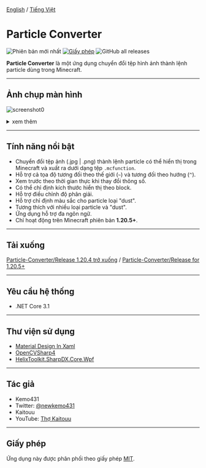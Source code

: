 [English](README.md) / [Tiếng Việt](README_VI.md)


# Particle Converter
![Phiên bản mới nhất](https://img.shields.io/github/v/release/Tunnns/ParticleConverter_New) [![Giấy phép](https://img.shields.io/github/license/kemo14331/Particle-Converter)](https://github.com/kemo14331/Particle-Converter/blob/main/LICENSE) ![GitHub all releases](https://img.shields.io/github/downloads/Tunnns/ParticleConverter_New/total)


**Particle Converter** là một ứng dụng chuyển đổi tệp hình ảnh thành lệnh particle dùng trong Minecraft.

---

## Ảnh chụp màn hình  
![screenshot0](https://i.ibb.co/R49v1whD/Untitled.png,"screenshot")  
<details>
<summary>xem thêm</summary><div>  
<img src="https://imgur.com/Ld544Cx.jpg" alt="screenshot1">
<img src="https://imgur.com/hdSbSkc.jpg" alt="screenshot2" />
</div></details>  

---

## Tính năng nổi bật
* Chuyển đổi tệp ảnh (.jpg | .png) thành lệnh particle có thể hiển thị trong Minecraft và xuất ra dưới dạng tệp `.mcfunction`.
* Hỗ trợ cả tọa độ tương đối theo thế giới (`~`) và tương đối theo hướng (`^`).
* Xem trước theo thời gian thực khi thay đổi thông số.
* Có thể chỉ định kích thước hiển thị theo block.
* Hỗ trợ điều chỉnh độ phân giải.
* Hỗ trợ chỉ định màu sắc cho particle loại "dust".
* Tương thích với nhiều loại particle và "dust".
* Ứng dụng hỗ trợ đa ngôn ngữ.
* Chỉ hoạt động trên Minecraft phiên bản **1.20.5+**.

---

## Tải xuống  
[Particle-Converter/Release 1.20.4 trở xuống](https://github.com/kemo14331/Particle-Converter/releases/latest) / [Particle-Converter/Release for 1.20.5+](https://github.com/Tunnns/ParticleConverter_New/releases/tag/v2.0.0)

---

## Yêu cầu hệ thống
* .NET Core 3.1

---

## Thư viện sử dụng
* [Material Design In Xaml](http://materialdesigninxaml.net/)
* [OpenCVSharp4](https://github.com/shimat/opencvsharp)
* [HelixToolkit.SharpDX.Core.Wpf](https://github.com/helix-toolkit/helix-toolkit)

---

## Tác giả
* Kemo431
* Twitter: [@newkemo431](https://twitter.com/newkemo431)
* Kaitouu
* YouTube: [Thợ Kaitouu](https://www.youtube.com/@kaitouaonhayy)

---

## Giấy phép
Ứng dụng này được phân phối theo giấy phép [MIT](https://en.wikipedia.org/wiki/MIT_License).
